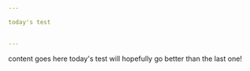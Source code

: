 ```yaml
---

today's test
 

---
```


content goes here today's test will hopefully go better than the last one!
